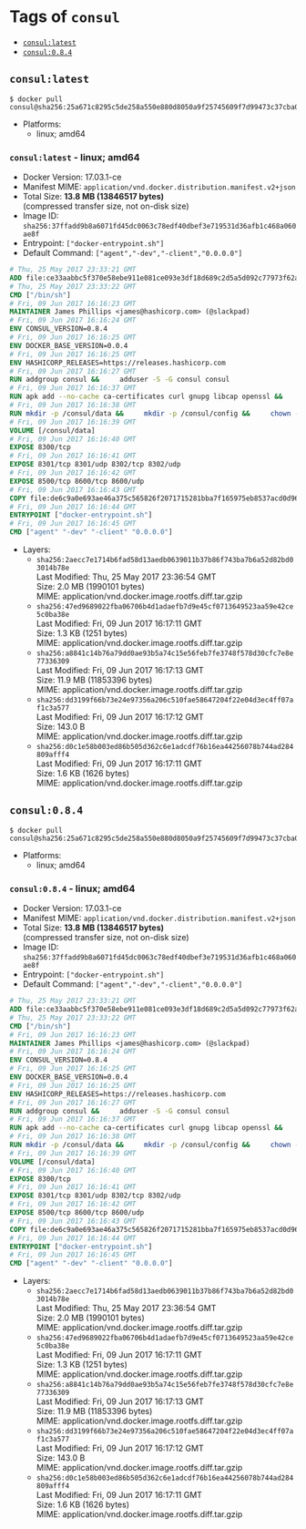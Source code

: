 <!-- THIS FILE IS GENERATED VIA './update-remote.sh' -->

# Tags of `consul`

-	[`consul:latest`](#consullatest)
-	[`consul:0.8.4`](#consul084)

## `consul:latest`

```console
$ docker pull consul@sha256:25a671c8295c5de258a550e880d8050a9f25745609f7d99473c37cba06c79b58
```

-	Platforms:
	-	linux; amd64

### `consul:latest` - linux; amd64

-	Docker Version: 17.03.1-ce
-	Manifest MIME: `application/vnd.docker.distribution.manifest.v2+json`
-	Total Size: **13.8 MB (13846517 bytes)**  
	(compressed transfer size, not on-disk size)
-	Image ID: `sha256:37ffadd9b8a6071fd45dc0063c78edf40dbef3e719531d36afb1c468a060ae8f`
-	Entrypoint: `["docker-entrypoint.sh"]`
-	Default Command: `["agent","-dev","-client","0.0.0.0"]`

```dockerfile
# Thu, 25 May 2017 23:33:21 GMT
ADD file:ce33aabbc5f370e58ebe911e081ce093e3df18d689c2d5a5d092c77973f62a54 in / 
# Thu, 25 May 2017 23:33:22 GMT
CMD ["/bin/sh"]
# Fri, 09 Jun 2017 16:16:23 GMT
MAINTAINER James Phillips <james@hashicorp.com> (@slackpad)
# Fri, 09 Jun 2017 16:16:24 GMT
ENV CONSUL_VERSION=0.8.4
# Fri, 09 Jun 2017 16:16:25 GMT
ENV DOCKER_BASE_VERSION=0.0.4
# Fri, 09 Jun 2017 16:16:25 GMT
ENV HASHICORP_RELEASES=https://releases.hashicorp.com
# Fri, 09 Jun 2017 16:16:27 GMT
RUN addgroup consul &&     adduser -S -G consul consul
# Fri, 09 Jun 2017 16:16:37 GMT
RUN apk add --no-cache ca-certificates curl gnupg libcap openssl &&     gpg --keyserver pgp.mit.edu --recv-keys 91A6E7F85D05C65630BEF18951852D87348FFC4C &&     mkdir -p /tmp/build &&     cd /tmp/build &&     wget ${HASHICORP_RELEASES}/docker-base/${DOCKER_BASE_VERSION}/docker-base_${DOCKER_BASE_VERSION}_linux_amd64.zip &&     wget ${HASHICORP_RELEASES}/docker-base/${DOCKER_BASE_VERSION}/docker-base_${DOCKER_BASE_VERSION}_SHA256SUMS &&     wget ${HASHICORP_RELEASES}/docker-base/${DOCKER_BASE_VERSION}/docker-base_${DOCKER_BASE_VERSION}_SHA256SUMS.sig &&     gpg --batch --verify docker-base_${DOCKER_BASE_VERSION}_SHA256SUMS.sig docker-base_${DOCKER_BASE_VERSION}_SHA256SUMS &&     grep ${DOCKER_BASE_VERSION}_linux_amd64.zip docker-base_${DOCKER_BASE_VERSION}_SHA256SUMS | sha256sum -c &&     unzip docker-base_${DOCKER_BASE_VERSION}_linux_amd64.zip &&     cp bin/gosu bin/dumb-init /bin &&     wget ${HASHICORP_RELEASES}/consul/${CONSUL_VERSION}/consul_${CONSUL_VERSION}_linux_amd64.zip &&     wget ${HASHICORP_RELEASES}/consul/${CONSUL_VERSION}/consul_${CONSUL_VERSION}_SHA256SUMS &&     wget ${HASHICORP_RELEASES}/consul/${CONSUL_VERSION}/consul_${CONSUL_VERSION}_SHA256SUMS.sig &&     gpg --batch --verify consul_${CONSUL_VERSION}_SHA256SUMS.sig consul_${CONSUL_VERSION}_SHA256SUMS &&     grep consul_${CONSUL_VERSION}_linux_amd64.zip consul_${CONSUL_VERSION}_SHA256SUMS | sha256sum -c &&     unzip -d /bin consul_${CONSUL_VERSION}_linux_amd64.zip &&     cd /tmp &&     rm -rf /tmp/build &&     apk del gnupg openssl &&     rm -rf /root/.gnupg
# Fri, 09 Jun 2017 16:16:38 GMT
RUN mkdir -p /consul/data &&     mkdir -p /consul/config &&     chown -R consul:consul /consul
# Fri, 09 Jun 2017 16:16:39 GMT
VOLUME [/consul/data]
# Fri, 09 Jun 2017 16:16:40 GMT
EXPOSE 8300/tcp
# Fri, 09 Jun 2017 16:16:41 GMT
EXPOSE 8301/tcp 8301/udp 8302/tcp 8302/udp
# Fri, 09 Jun 2017 16:16:42 GMT
EXPOSE 8500/tcp 8600/tcp 8600/udp
# Fri, 09 Jun 2017 16:16:43 GMT
COPY file:de6c9a0e693ae46a375c565826f2071715281bba7f165975eb8537acd0d96ff4 in /usr/local/bin/docker-entrypoint.sh 
# Fri, 09 Jun 2017 16:16:44 GMT
ENTRYPOINT ["docker-entrypoint.sh"]
# Fri, 09 Jun 2017 16:16:45 GMT
CMD ["agent" "-dev" "-client" "0.0.0.0"]
```

-	Layers:
	-	`sha256:2aecc7e1714b6fad58d13aedb0639011b37b86f743ba7b6a52d82bd03014b78e`  
		Last Modified: Thu, 25 May 2017 23:36:54 GMT  
		Size: 2.0 MB (1990101 bytes)  
		MIME: application/vnd.docker.image.rootfs.diff.tar.gzip
	-	`sha256:47ed9689022fba06706b4d1adaefb7d9e45cf0713649523aa59e42ce5c0ba38e`  
		Last Modified: Fri, 09 Jun 2017 16:17:11 GMT  
		Size: 1.3 KB (1251 bytes)  
		MIME: application/vnd.docker.image.rootfs.diff.tar.gzip
	-	`sha256:a8841c14b76a79dd0ae93b5a74c15e56feb7fe3748f578d30cfc7e8e77336309`  
		Last Modified: Fri, 09 Jun 2017 16:17:13 GMT  
		Size: 11.9 MB (11853396 bytes)  
		MIME: application/vnd.docker.image.rootfs.diff.tar.gzip
	-	`sha256:dd3199f66b73e24e97356a206c510fae58647204f22e04d3ec4ff07af1c3a577`  
		Last Modified: Fri, 09 Jun 2017 16:17:12 GMT  
		Size: 143.0 B  
		MIME: application/vnd.docker.image.rootfs.diff.tar.gzip
	-	`sha256:d0c1e58b003ed86b505d362c6e1adcdf76b16ea44256078b744ad284809afff4`  
		Last Modified: Fri, 09 Jun 2017 16:17:11 GMT  
		Size: 1.6 KB (1626 bytes)  
		MIME: application/vnd.docker.image.rootfs.diff.tar.gzip

## `consul:0.8.4`

```console
$ docker pull consul@sha256:25a671c8295c5de258a550e880d8050a9f25745609f7d99473c37cba06c79b58
```

-	Platforms:
	-	linux; amd64

### `consul:0.8.4` - linux; amd64

-	Docker Version: 17.03.1-ce
-	Manifest MIME: `application/vnd.docker.distribution.manifest.v2+json`
-	Total Size: **13.8 MB (13846517 bytes)**  
	(compressed transfer size, not on-disk size)
-	Image ID: `sha256:37ffadd9b8a6071fd45dc0063c78edf40dbef3e719531d36afb1c468a060ae8f`
-	Entrypoint: `["docker-entrypoint.sh"]`
-	Default Command: `["agent","-dev","-client","0.0.0.0"]`

```dockerfile
# Thu, 25 May 2017 23:33:21 GMT
ADD file:ce33aabbc5f370e58ebe911e081ce093e3df18d689c2d5a5d092c77973f62a54 in / 
# Thu, 25 May 2017 23:33:22 GMT
CMD ["/bin/sh"]
# Fri, 09 Jun 2017 16:16:23 GMT
MAINTAINER James Phillips <james@hashicorp.com> (@slackpad)
# Fri, 09 Jun 2017 16:16:24 GMT
ENV CONSUL_VERSION=0.8.4
# Fri, 09 Jun 2017 16:16:25 GMT
ENV DOCKER_BASE_VERSION=0.0.4
# Fri, 09 Jun 2017 16:16:25 GMT
ENV HASHICORP_RELEASES=https://releases.hashicorp.com
# Fri, 09 Jun 2017 16:16:27 GMT
RUN addgroup consul &&     adduser -S -G consul consul
# Fri, 09 Jun 2017 16:16:37 GMT
RUN apk add --no-cache ca-certificates curl gnupg libcap openssl &&     gpg --keyserver pgp.mit.edu --recv-keys 91A6E7F85D05C65630BEF18951852D87348FFC4C &&     mkdir -p /tmp/build &&     cd /tmp/build &&     wget ${HASHICORP_RELEASES}/docker-base/${DOCKER_BASE_VERSION}/docker-base_${DOCKER_BASE_VERSION}_linux_amd64.zip &&     wget ${HASHICORP_RELEASES}/docker-base/${DOCKER_BASE_VERSION}/docker-base_${DOCKER_BASE_VERSION}_SHA256SUMS &&     wget ${HASHICORP_RELEASES}/docker-base/${DOCKER_BASE_VERSION}/docker-base_${DOCKER_BASE_VERSION}_SHA256SUMS.sig &&     gpg --batch --verify docker-base_${DOCKER_BASE_VERSION}_SHA256SUMS.sig docker-base_${DOCKER_BASE_VERSION}_SHA256SUMS &&     grep ${DOCKER_BASE_VERSION}_linux_amd64.zip docker-base_${DOCKER_BASE_VERSION}_SHA256SUMS | sha256sum -c &&     unzip docker-base_${DOCKER_BASE_VERSION}_linux_amd64.zip &&     cp bin/gosu bin/dumb-init /bin &&     wget ${HASHICORP_RELEASES}/consul/${CONSUL_VERSION}/consul_${CONSUL_VERSION}_linux_amd64.zip &&     wget ${HASHICORP_RELEASES}/consul/${CONSUL_VERSION}/consul_${CONSUL_VERSION}_SHA256SUMS &&     wget ${HASHICORP_RELEASES}/consul/${CONSUL_VERSION}/consul_${CONSUL_VERSION}_SHA256SUMS.sig &&     gpg --batch --verify consul_${CONSUL_VERSION}_SHA256SUMS.sig consul_${CONSUL_VERSION}_SHA256SUMS &&     grep consul_${CONSUL_VERSION}_linux_amd64.zip consul_${CONSUL_VERSION}_SHA256SUMS | sha256sum -c &&     unzip -d /bin consul_${CONSUL_VERSION}_linux_amd64.zip &&     cd /tmp &&     rm -rf /tmp/build &&     apk del gnupg openssl &&     rm -rf /root/.gnupg
# Fri, 09 Jun 2017 16:16:38 GMT
RUN mkdir -p /consul/data &&     mkdir -p /consul/config &&     chown -R consul:consul /consul
# Fri, 09 Jun 2017 16:16:39 GMT
VOLUME [/consul/data]
# Fri, 09 Jun 2017 16:16:40 GMT
EXPOSE 8300/tcp
# Fri, 09 Jun 2017 16:16:41 GMT
EXPOSE 8301/tcp 8301/udp 8302/tcp 8302/udp
# Fri, 09 Jun 2017 16:16:42 GMT
EXPOSE 8500/tcp 8600/tcp 8600/udp
# Fri, 09 Jun 2017 16:16:43 GMT
COPY file:de6c9a0e693ae46a375c565826f2071715281bba7f165975eb8537acd0d96ff4 in /usr/local/bin/docker-entrypoint.sh 
# Fri, 09 Jun 2017 16:16:44 GMT
ENTRYPOINT ["docker-entrypoint.sh"]
# Fri, 09 Jun 2017 16:16:45 GMT
CMD ["agent" "-dev" "-client" "0.0.0.0"]
```

-	Layers:
	-	`sha256:2aecc7e1714b6fad58d13aedb0639011b37b86f743ba7b6a52d82bd03014b78e`  
		Last Modified: Thu, 25 May 2017 23:36:54 GMT  
		Size: 2.0 MB (1990101 bytes)  
		MIME: application/vnd.docker.image.rootfs.diff.tar.gzip
	-	`sha256:47ed9689022fba06706b4d1adaefb7d9e45cf0713649523aa59e42ce5c0ba38e`  
		Last Modified: Fri, 09 Jun 2017 16:17:11 GMT  
		Size: 1.3 KB (1251 bytes)  
		MIME: application/vnd.docker.image.rootfs.diff.tar.gzip
	-	`sha256:a8841c14b76a79dd0ae93b5a74c15e56feb7fe3748f578d30cfc7e8e77336309`  
		Last Modified: Fri, 09 Jun 2017 16:17:13 GMT  
		Size: 11.9 MB (11853396 bytes)  
		MIME: application/vnd.docker.image.rootfs.diff.tar.gzip
	-	`sha256:dd3199f66b73e24e97356a206c510fae58647204f22e04d3ec4ff07af1c3a577`  
		Last Modified: Fri, 09 Jun 2017 16:17:12 GMT  
		Size: 143.0 B  
		MIME: application/vnd.docker.image.rootfs.diff.tar.gzip
	-	`sha256:d0c1e58b003ed86b505d362c6e1adcdf76b16ea44256078b744ad284809afff4`  
		Last Modified: Fri, 09 Jun 2017 16:17:11 GMT  
		Size: 1.6 KB (1626 bytes)  
		MIME: application/vnd.docker.image.rootfs.diff.tar.gzip
